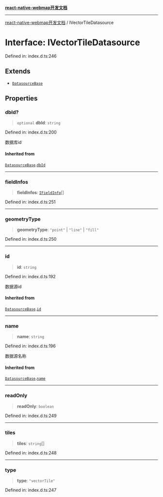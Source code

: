 [**react-native-webmap开发文档**](../README.md)

***

[react-native-webmap开发文档](../globals.md) / IVectorTileDatasource

# Interface: IVectorTileDatasource

Defined in: index.d.ts:246

## Extends

- [`DatasourceBase`](DatasourceBase.md)

## Properties

### dbId?

> `optional` **dbId**: `string`

Defined in: index.d.ts:200

数据库id

#### Inherited from

[`DatasourceBase`](DatasourceBase.md).[`dbId`](DatasourceBase.md#dbid)

***

### fieldInfos

> **fieldInfos**: [`IFieldInfo`](IFieldInfo.md)[]

Defined in: index.d.ts:251

***

### geometryType

> **geometryType**: `"point"` \| `"line"` \| `"fill"`

Defined in: index.d.ts:250

***

### id

> **id**: `string`

Defined in: index.d.ts:192

数据源id

#### Inherited from

[`DatasourceBase`](DatasourceBase.md).[`id`](DatasourceBase.md#id)

***

### name

> **name**: `string`

Defined in: index.d.ts:196

数据源名称

#### Inherited from

[`DatasourceBase`](DatasourceBase.md).[`name`](DatasourceBase.md#name)

***

### readOnly

> **readOnly**: `boolean`

Defined in: index.d.ts:249

***

### tiles

> **tiles**: `string`[]

Defined in: index.d.ts:248

***

### type

> **type**: `"vectorTile"`

Defined in: index.d.ts:247
